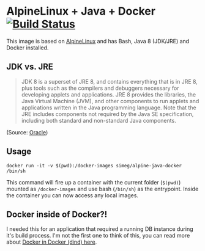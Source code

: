 # AlpineLinux + Java + Docker [![Build Status](https://travis-ci.org/simeg/docker-alpine-java-docker.svg?branch=master)](https://travis-ci.org/simeg/docker-alpine-java-docker)
This image is based on [AlpineLinux](https://alpinelinux.org/) and has Bash, Java 8 (JDK/JRE) and Docker installed.

## JDK vs. JRE
>JDK 8 is a superset of JRE 8, and contains everything that is in JRE 8, plus tools such as the compilers and debuggers necessary for developing applets and applications. JRE 8 provides the libraries, the Java Virtual Machine (JVM), and other components to run applets and applications written in the Java programming language. Note that the JRE includes components not required by the Java SE specification, including both standard and non-standard Java components.

(Source: [Oracle](http://docs.oracle.com/javase/8/docs/))

## Usage
```
docker run -it -v $(pwd):/docker-images simeg/alpine-java-docker /bin/sh 
```
This command will fire up a container with the current folder (`$(pwd)`) mounted as `/docker-images`  and use bash (`/bin/sh`) as the entrypoint. Inside the container you can now access any local images.

## Docker inside of Docker?!
I needed this for an application that required a running DB instance during it's build process. I'm not the first one to think of this, you can read more about [Docker in Docker (dind) here](https://github.com/jpetazzo/dind).

